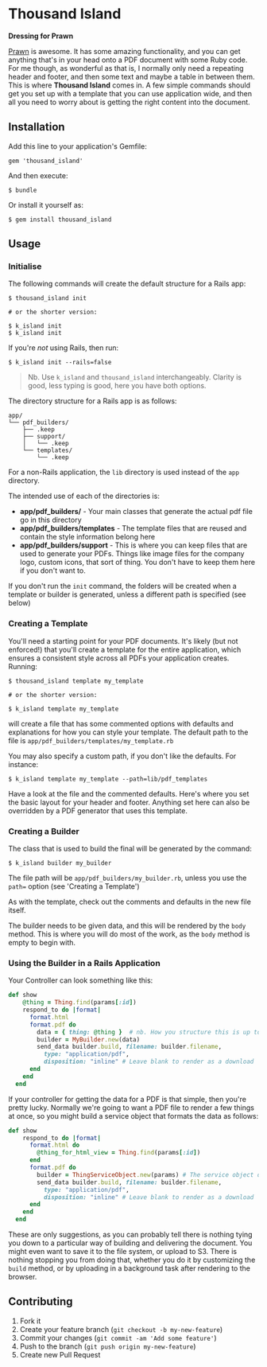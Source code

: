 # Thousand Island
**Dressing for Prawn**

[Prawn](https://github.com/prawnpdf/prawn) is awesome. It has some amazing functionality, and you can get anything that's in your head onto a PDF document with some Ruby code. For me though, as wonderful as that is, I normally only need a repeating header and footer, and then some text and maybe a table in between them. This is where **Thousand Island** comes in. A few simple commands should get you set up with a template that you can use application wide, and then all you need to worry about is getting the right content into the document.

## Installation

Add this line to your application's Gemfile:

    gem 'thousand_island'

And then execute:

    $ bundle

Or install it yourself as:

    $ gem install thousand_island

## Usage

### Initialise
The following commands will create the default structure for a Rails app:

    $ thousand_island init

    # or the shorter version:

    $ k_island init
    $ k_island init
If you're *not* using Rails, then run:

    $ k_island init --rails=false

> Nb. Use `k_island` and `thousand_island` interchangeably. Clarity is good, less typing is good, here you have both options.

The directory structure for a Rails app is as follows:

```
app/
└── pdf_builders/
    ├── .keep
    ├── support/
    │   └── .keep
    └── templates/
        └── .keep
```
For a non-Rails application, the `lib` directory is used instead of the `app` directory.

The intended use of each of the directories is:

* **app/pdf_builders/** - Your main classes that generate the actual pdf file go in this directory
* **app/pdf_builders/templates** - The template files that are reused and contain the style information belong here
* **app/pdf_builders/support** - This is where you can keep files that are used to generate your PDFs. Things like image files for the company logo, custom icons, that sort of thing. You don't have to keep them here if you don't want to.

If you don't run the `init` command, the folders will be created when a template or builder is generated, unless a different path is specified (see below)

### Creating a Template

You'll need a starting point for your PDF documents. It's likely (but not enforced!) that you'll create a template for the entire application, which ensures a consistent style across all PDFs your application creates. Running:

    $ thousand_island template my_template

    # or the shorter version:

    $ k_island template my_template
will create a file that has some commented options with defaults and explanations for how you can style your template. The default path to the file is `app/pdf_builders/templates/my_template.rb`

You may also specify a custom path, if you don't like the defaults. For instance:

    $ k_island template my_template --path=lib/pdf_templates


Have a look at the file and the commented defaults. Here's where you set the basic layout for your header and footer. Anything set here can also be overridden by a PDF generator that uses this template.

### Creating a Builder

The class that is used to build the final will be generated by the command:

    $ k_island builder my_builder
The file path will be `app/pdf_builders/my_builder.rb`, unless you use the `path=` option (see 'Creating a Template')

As with the template, check out the comments and defaults in the new file itself.

The builder needs to be given data, and this will be rendered by the `body` method. This is where you will do most of the work, as the `body` method is empty to begin with.

### Using the Builder in a Rails Application

Your Controller can look something like this:

```ruby
def show
    @thing = Thing.find(params[:id])
    respond_to do |format|
      format.html
      format.pdf do
        data = { thing: @thing }  # nb. How you structure this is up to you, it's your Class!!
        builder = MyBuilder.new(data)
        send_data builder.build, filename: builder.filename,
          type: "application/pdf",
          disposition: "inline" # Leave blank to render as a download
      end
    end
  end
```

If your controller for getting the data for a PDF is that simple, then you're pretty lucky. Normally we're going to want a PDF file to render a few things at once, so you might build a service object that formats the data as follows:

```ruby
def show
    respond_to do |format|
      format.html do
        @thing_for_html_view = Thing.find(params[:id])
      end
      format.pdf do
        builder = ThingServiceObject.new(params) # The service object does it's thing and returns the Builder
        send_data builder.build, filename: builder.filename,
          type: "application/pdf",
          disposition: "inline" # Leave blank to render as a download
      end
    end
  end
```

These are only suggestions, as you can probably tell there is nothing tying you down to a particular way of building and delivering the document. You might even want to save it to the file system, or upload to S3. There is nothing stopping you from doing that, whether you do it by customizing the `build` method, or by uploading in a background task after rendering to the browser.

## Contributing

1. Fork it
2. Create your feature branch (`git checkout -b my-new-feature`)
3. Commit your changes (`git commit -am 'Add some feature'`)
4. Push to the branch (`git push origin my-new-feature`)
5. Create new Pull Request
